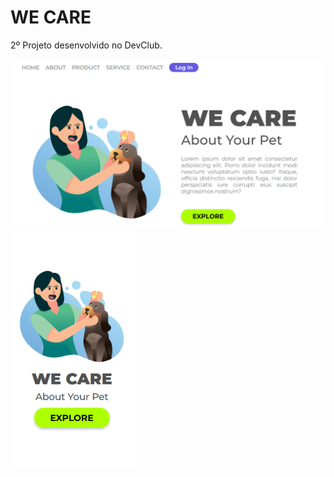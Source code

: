 # WE CARE

2º Projeto desenvolvido no DevClub.

<img src="./img/printcomputer.png" width="700px" />
<img src="./img/printmobile.png" width="200px" />
